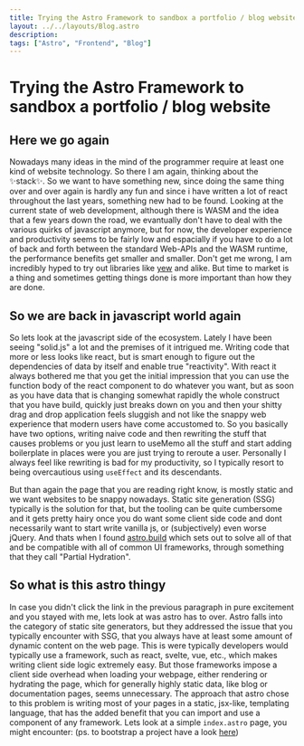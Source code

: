```yaml
---
title: Trying the Astro Framework to sandbox a portfolio / blog website
layout: ../../layouts/Blog.astro
description:
tags: ["Astro", "Frontend", "Blog"]
---
```


# Trying the Astro Framework to sandbox a portfolio / blog website

## Here we go again

Nowadays many ideas in the mind of the programmer require at least one kind of website technology. So there I am again, thinking about the ✨stack✨. So we want to have something new, since doing the same thing over and over again is hardly any fun and since i have written a lot of react throughout the last years, something new had to be found. Looking at the current state of web development, although there is WASM and the idea that a few years down the road, we evantually don't have to deal with the various quirks of javascript anymore, but for now, the developer experience and productivity seems to be fairly low and espacially if you have to do a lot of back and forth between the standard Web-APIs and the WASM runtime, the performance benefits get smaller and smaller. Don't get me wrong, I am incredibly hyped to try out libraries like [yew]() and alike. But time to market is a thing and sometimes getting things done is more important than how they are done.

## So we are back in javascript world again

So lets look at the javascript side of the ecosystem. Lately I have been seeing "solid.js" a lot and the premises of it intrigued me. Writing code that more or less looks like react, but is smart enough to figure out the dependencies of data by itself and enable true "reactivity". With react it always bothered me that you get the initial impression that you can use the function body of the react component to do whatever you want, but as soon as you have data that is changing somewhat rapidly the whole construct that you have build, quickly just breaks down on you and then your shitty drag and drop application feels sluggish and not like the snappy web experience that modern users have come accustomed to. So you basically have two options, writing naive code and then rewriting the stuff that causes problems or you just learn to useMemo all the stuff and start adding boilerplate in places were you are just trying to reroute a user. Personally I always feel like rewriting is bad for my productivity, so I typically resort to being overcautious using `useEffect` and its descendants.

But than again the page that you are reading right know, is mostly static and we want websites to be snappy nowadays. Static site generation (SSG) typically is the solution for that, but the tooling can be quite cumbersome and it gets pretty hairy once you do want some client side code and dont necessarily want to start write vanilla js, or (subjectively) even worse jQuery. And thats when I found [astro.build]() which sets out to solve all of that and be compatible with all of common UI frameworks, through something that they call "Partial Hydration".

## So what is this astro thingy

In case you didn't click the link in the previous paragraph in pure excitement and you stayed with me, lets look at was astro has to over. Astro falls into the category of static site generators, but they addressed the issue that you typically encounter with SSG, that you always have at least some amount of dynamic content on the web page. This is were typically developers would typically use a framework, such as react, svelte, vue, etc., which makes writing client side logic extremely easy. But those frameworks impose a client side overhead when loading your webpage, either rendering or hydrating the page, which for generally highly static data, like blog or documentation pages, seems unnecessary. The approach that astro chose to this problem is writing most of your pages in a static, jsx-like, templating language, that has the added benefit that you can import and use a component of any framework. Lets look at a simple `index.astro` page, you might encounter: (ps. to bootstrap a project have a look [here](https://docs.astro.build/en/getting-started/))

```typescript

```
